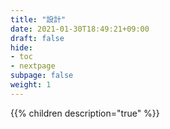 ```yaml
---
title: "設計"
date: 2021-01-30T18:49:21+09:00
draft: false
hide:
- toc
- nextpage
subpage: false
weight: 1
---
```


<!--more-->

{{% children description="true"   %}}